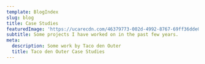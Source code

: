 ```yaml
---
template: BlogIndex
slug: blog
title: Case Studies
featuredImage: 'https://ucarecdn.com/46379773-002d-4992-8767-69ff36dde023/'
subtitle: Some projects I have worked on in the past few years.
meta:
  description: Some work by Taco den Outer
  title: Taco den Outer Case Studies
---
```



